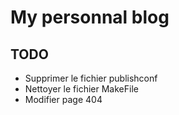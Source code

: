 

# My personnal blog

## TODO
* Supprimer le fichier publishconf
* Nettoyer le fichier MakeFile
* Modifier page 404